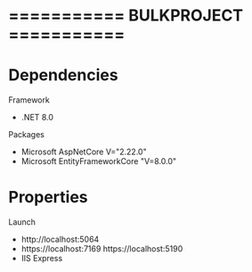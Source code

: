 # =========== BULKPROJECT ===========

# Dependencies
  
 Framework
  - .NET 8.0
 
 Packages
  - Microsoft AspNetCore V="2.22.0"
  - Microsoft EntityFrameworkCore "V=8.0.0"
  
 # Properties
    
 Launch
   - http://localhost:5064
   - https://localhost:7169 https://localhost:5190
   - IIS Express
